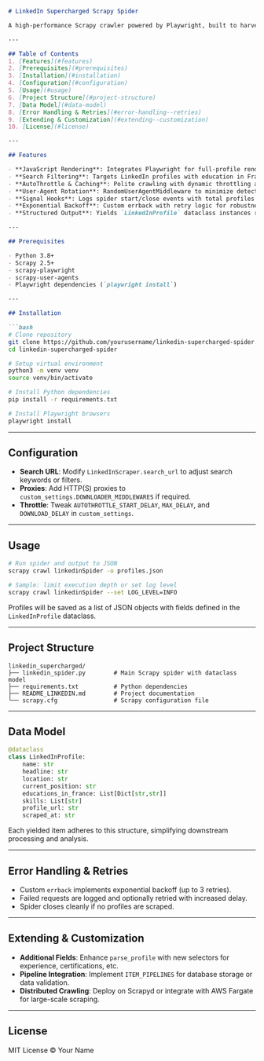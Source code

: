 ````markdown
# LinkedIn Supercharged Scrapy Spider

A high-performance Scrapy crawler powered by Playwright, built to harvest LinkedIn profile data for individuals who studied in France within engineering, medical, or computer science fields.

---

## Table of Contents
1. [Features](#features)
2. [Prerequisites](#prerequisites)
3. [Installation](#installation)
4. [Configuration](#configuration)
5. [Usage](#usage)
6. [Project Structure](#project-structure)
7. [Data Model](#data-model)
8. [Error Handling & Retries](#error-handling--retries)
9. [Extending & Customization](#extending--customization)
10. [License](#license)

---

## Features

- **JavaScript Rendering**: Integrates Playwright for full-profile rendering.
- **Search Filtering**: Targets LinkedIn profiles with education in France and technical domains.
- **AutoThrottle & Caching**: Polite crawling with dynamic throttling and HTTP caching.
- **User-Agent Rotation**: RandomUserAgentMiddleware to minimize detection.
- **Signal Hooks**: Logs spider start/close events with total profiles scraped.
- **Exponential Backoff**: Custom errback with retry logic for robustness.
- **Structured Output**: Yields `LinkedInProfile` dataclass instances ready for pipelines.

---

## Prerequisites

- Python 3.8+
- Scrapy 2.5+
- scrapy-playwright
- scrapy-user-agents
- Playwright dependencies (`playwright install`)

---

## Installation

```bash
# Clone repository
git clone https://github.com/yourusername/linkedin-supercharged-spider.git
cd linkedin-supercharged-spider

# Setup virtual environment
python3 -m venv venv
source venv/bin/activate

# Install Python dependencies
pip install -r requirements.txt

# Install Playwright browsers
playwright install
````

---

## Configuration

* **Search URL**: Modify `LinkedInScraper.search_url` to adjust search keywords or filters.
* **Proxies**: Add HTTP(S) proxies to `custom_settings.DOWNLOADER_MIDDLEWARES` if required.
* **Throttle**: Tweak `AUTOTHROTTLE_START_DELAY`, `MAX_DELAY`, and `DOWNLOAD_DELAY` in `custom_settings`.

---

## Usage

```bash
# Run spider and output to JSON
scrapy crawl linkedinSpider -o profiles.json

# Sample: limit execution depth or set log level
scrapy crawl linkedinSpider --set LOG_LEVEL=INFO
```

Profiles will be saved as a list of JSON objects with fields defined in the `LinkedInProfile` dataclass.

---

## Project Structure

```
linkedin_supercharged/
├── linkedin_spider.py        # Main Scrapy spider with dataclass model
├── requirements.txt          # Python dependencies
├── README_LINKEDIN.md        # Project documentation
└── scrapy.cfg                # Scrapy configuration file
```

---

## Data Model

```python
@dataclass
class LinkedInProfile:
    name: str
    headline: str
    location: str
    current_position: str
    educations_in_france: List[Dict[str,str]]
    skills: List[str]
    profile_url: str
    scraped_at: str
```

Each yielded item adheres to this structure, simplifying downstream processing and analysis.

---

## Error Handling & Retries

* Custom `errback` implements exponential backoff (up to 3 retries).
* Failed requests are logged and optionally retried with increased delay.
* Spider closes cleanly if no profiles are scraped.

---

## Extending & Customization

* **Additional Fields**: Enhance `parse_profile` with new selectors for experience, certifications, etc.
* **Pipeline Integration**: Implement `ITEM_PIPELINES` for database storage or data validation.
* **Distributed Crawling**: Deploy on Scrapyd or integrate with AWS Fargate for large-scale scraping.

---

## License

MIT License © Your Name

```
```
